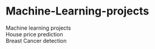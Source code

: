 # Machine-Learning-projects
Machine learning projects
<br>
House price prediction
<br>
Breast Cancer detection 
